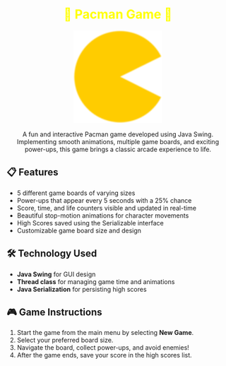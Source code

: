 <h1 align="center" style="color:yellow">💛 Pacman Game 💛 </h1>

<p align="center">
    <img src="Icons/pacman-2.png" alt="Project Logo" width="200">
</p>

<p align="center">
    A fun and interactive Pacman game developed using Java Swing. Implementing smooth animations, multiple game boards, and exciting power-ups, this game brings a classic arcade experience to life.
</p>

<h2>📋 Features</h2>
<ul>
    <li>5 different game boards of varying sizes</li>
    <li>Power-ups that appear every 5 seconds with a 25% chance</li>
    <li>Score, time, and life counters visible and updated in real-time</li>
    <li>Beautiful stop-motion animations for character movements</li>
    <li>High Scores saved using the Serializable interface</li>
    <li>Customizable game board size and design</li>
</ul>

<h2>🛠️ Technology Used</h2>
<ul>
    <li><b>Java Swing</b> for GUI design</li>
    <li><b>Thread class</b> for managing game time and animations</li>
    <li><b>Java Serialization</b> for persisting high scores</li>
</ul>

<h2>🎮 Game Instructions</h2>
<ol>
    <li>Start the game from the main menu by selecting <b>New Game</b>.</li>
    <li>Select your preferred board size.</li>
    <li>Navigate the board, collect power-ups, and avoid enemies!</li>
    <li>After the game ends, save your score in the high scores list.</li>
</ol>
